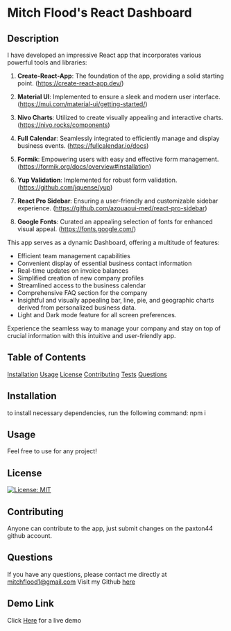 # Mitch Flood's React Dashboard 
## Description 
I have developed an impressive React app that incorporates various powerful tools and libraries:

1. **Create-React-App**: The foundation of the app, providing a solid starting point. (https://create-react-app.dev/)

2. **Material UI**: Implemented to ensure a sleek and modern user interface. (https://mui.com/material-ui/getting-started/)

3. **Nivo Charts**: Utilized to create visually appealing and interactive charts. (https://nivo.rocks/components)

4. **Full Calendar**: Seamlessly integrated to efficiently manage and display business events. (https://fullcalendar.io/docs)

5. **Formik**: Empowering users with easy and effective form management. (https://formik.org/docs/overview#installation)

6. **Yup Validation**: Implemented for robust form validation. (https://github.com/jquense/yup)

7. **React Pro Sidebar**: Ensuring a user-friendly and customizable sidebar experience. (https://github.com/azouaoui-med/react-pro-sidebar)

8. **Google Fonts**: Curated an appealing selection of fonts for enhanced visual appeal. (https://fonts.google.com/)

This app serves as a dynamic Dashboard, offering a multitude of features:

- Efficient team management capabilities
- Convenient display of essential business contact information
- Real-time updates on invoice balances
- Simplified creation of new company profiles
- Streamlined access to the business calendar
- Comprehensive FAQ section for the company
- Insightful and visually appealing bar, line, pie, and geographic charts derived from personalized business data.
- Light and Dark mode feature for all screen preferences. 

Experience the seamless way to manage your company and stay on top of crucial information with this intuitive and user-friendly app.
## Table of Contents
[Installation](#Installation)
[Usage](#Usage)
[License](#License)
[Contributing](#Contributing)
[Tests](#Tests)
[Questions](#Questions)
## Installation 
to install necessary dependencies, run the following command:
npm i 
## Usage 
Feel free to use for any project!
## License 
[![License: MIT](https://img.shields.io/badge/License-MIT-yellow.svg)](https://opensource.org/licenses/MIT)
## Contributing 
Anyone can contribute to the app, just submit changes on the paxton44 github account.
## Questions
If you have any questions, please contact me directly at mitchflood1@gmail.com 
Visit my Github [here](https://github.com/paxton44)
## Demo Link
Click [Here](https://mitch-flood-react-dashboard.web.app/) for a live demo